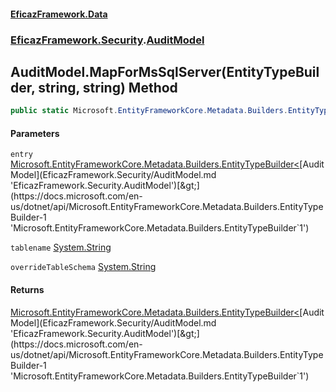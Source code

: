 #### [EficazFramework.Data](EficazFrameworkData.md 'EficazFramework Data')
### [EficazFramework.Security](EficazFrameworkData.md#EficazFramework.Security 'EficazFramework.Security').[AuditModel](EficazFramework.Security/AuditModel.md 'EficazFramework.Security.AuditModel')

## AuditModel.MapForMsSqlServer(EntityTypeBuilder<AuditModel>, string, string) Method

```csharp
public static Microsoft.EntityFrameworkCore.Metadata.Builders.EntityTypeBuilder<EficazFramework.Security.AuditModel> MapForMsSqlServer(Microsoft.EntityFrameworkCore.Metadata.Builders.EntityTypeBuilder<EficazFramework.Security.AuditModel> entry, string tablename, string overrideTableSchema);
```
#### Parameters

<a name='EficazFramework.Security.AuditModel.MapForMsSqlServer(Microsoft.EntityFrameworkCore.Metadata.Builders.EntityTypeBuilder_EficazFramework.Security.AuditModel_,string,string).entry'></a>

`entry` [Microsoft.EntityFrameworkCore.Metadata.Builders.EntityTypeBuilder&lt;](https://docs.microsoft.com/en-us/dotnet/api/Microsoft.EntityFrameworkCore.Metadata.Builders.EntityTypeBuilder-1 'Microsoft.EntityFrameworkCore.Metadata.Builders.EntityTypeBuilder`1')[AuditModel](EficazFramework.Security/AuditModel.md 'EficazFramework.Security.AuditModel')[&gt;](https://docs.microsoft.com/en-us/dotnet/api/Microsoft.EntityFrameworkCore.Metadata.Builders.EntityTypeBuilder-1 'Microsoft.EntityFrameworkCore.Metadata.Builders.EntityTypeBuilder`1')

<a name='EficazFramework.Security.AuditModel.MapForMsSqlServer(Microsoft.EntityFrameworkCore.Metadata.Builders.EntityTypeBuilder_EficazFramework.Security.AuditModel_,string,string).tablename'></a>

`tablename` [System.String](https://docs.microsoft.com/en-us/dotnet/api/System.String 'System.String')

<a name='EficazFramework.Security.AuditModel.MapForMsSqlServer(Microsoft.EntityFrameworkCore.Metadata.Builders.EntityTypeBuilder_EficazFramework.Security.AuditModel_,string,string).overrideTableSchema'></a>

`overrideTableSchema` [System.String](https://docs.microsoft.com/en-us/dotnet/api/System.String 'System.String')

#### Returns
[Microsoft.EntityFrameworkCore.Metadata.Builders.EntityTypeBuilder&lt;](https://docs.microsoft.com/en-us/dotnet/api/Microsoft.EntityFrameworkCore.Metadata.Builders.EntityTypeBuilder-1 'Microsoft.EntityFrameworkCore.Metadata.Builders.EntityTypeBuilder`1')[AuditModel](EficazFramework.Security/AuditModel.md 'EficazFramework.Security.AuditModel')[&gt;](https://docs.microsoft.com/en-us/dotnet/api/Microsoft.EntityFrameworkCore.Metadata.Builders.EntityTypeBuilder-1 'Microsoft.EntityFrameworkCore.Metadata.Builders.EntityTypeBuilder`1')